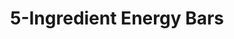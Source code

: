 ---
source_url: https://krollskorner.com/recipes/5-ingredient-energy-bars/
slug: 5-ingredient-energy-bars
title: 5-Ingredient Energy Bars
date_added: '2022-11-27'
description: Perfect energizing snack for on the go, or pair with a piece of fruit
  for breakfast!
servings: 8 serving(s)
prep_time: 10 Minutes
cook_time: 10 Minutes
total_time: 20 Minutes
categories: ''
tags: ''
ingredients:
- 1 cup almonds*, pulsed or roughly chopped
- 1 1/2 cup quick 1-minute oats, uncooked
- 1/2 cup honey (or maple syrup)**
- 1 cup almond butter (or nut butter of choice)
- 2 Tbsp. coconut oil, melted
- 1/2 tsp. salt (optional)
- 1 cup dried cranberries, dried tart cherries, chocolate chips, other dried fruits
  or nuts.
directions:
- Place almonds, oats, and cranberries (or other mix ins you want) in a medium sized
  bowl. Heat the honey, coconut oil and nut butter in a small saucepan over low heat
  until mixed. Pour the peanut butter mixture over the oat and almond mixture and
  stir together.
- Once mixed, transfer to an 8x8-inch baking dish and flatten into a 1-inch thick
  square.
- Cover with plastic wrap and place in the fridge overnight or for 2-3 hours. Then,
  cut and store in an airtight container. Will stay good for up to 5 days in fridge.
  (I also like to store mine in a freezer safe baggie. When I am ready to grab a bar,
  I'll let it sit on the counter for 10 minutes to soften and then enjoy!)
---